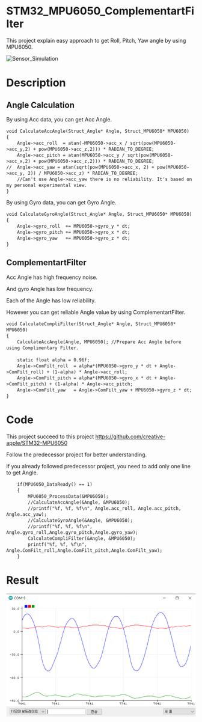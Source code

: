 # STM32_MPU6050_ComplementartFilter

This project explain easy approach to get Roll, Pitch, Yaw angle by using MPU6050.

![Sensor_Simulation](./img/Sensor_Simulation.gif)


# Description
## Angle Calculation
By using Acc data, you can get Acc Angle.
```
void CalculateAccAngle(Struct_Angle* Angle, Struct_MPU6050* MPU6050)
{
	Angle->acc_roll  = atan(-MPU6050->acc_x / sqrt(pow(MPU6050->acc_y,2) + pow(MPU6050->acc_z,2))) * RADIAN_TO_DEGREE;
	Angle->acc_pitch = atan(MPU6050->acc_y / sqrt(pow(MPU6050->acc_x,2) + pow(MPU6050->acc_z,2))) * RADIAN_TO_DEGREE;
//	Angle->acc_yaw = atan(sqrt(pow(MPU6050->acc_x, 2) + pow(MPU6050->acc_y, 2)) / MPU6050->acc_z) * RADIAN_TO_DEGREE;
	//Can't use Angle->acc_yaw there is no reliability. It's based on my personal experimental view.
}
```

By using Gyro data, you can get Gyro Angle.
```
void CalculateGyroAngle(Struct_Angle* Angle, Struct_MPU6050* MPU6050)
{
	Angle->gyro_roll  += MPU6050->gyro_y * dt;
	Angle->gyro_pitch += MPU6050->gyro_x * dt;
	Angle->gyro_yaw   += MPU6050->gyro_z * dt;
}
```
## ComplementartFilter
Acc Angle has high frequency noise.

And gyro Angle has low frequency.

Each of the Angle has low reliability.

However you can get reliable Angle value by using ComplementartFilter.
```
void CalculateCompliFilter(Struct_Angle* Angle, Struct_MPU6050* MPU6050)
{
	CalculateAccAngle(Angle, MPU6050); //Prepare Acc Angle before using Complimentary Filter.

	static float alpha = 0.96f;
	Angle->ComFilt_roll  = alpha*(MPU6050->gyro_y * dt + Angle->ComFilt_roll) + (1-alpha) * Angle->acc_roll;
	Angle->ComFilt_pitch = alpha*(MPU6050->gyro_x * dt + Angle->ComFilt_pitch) + (1-alpha) * Angle->acc_pitch;
	Angle->ComFilt_yaw   = Angle->ComFilt_yaw + MPU6050->gyro_z * dt;
}
```

# Code
This project succeed to this project https://github.com/creative-apple/STM32-MPU6050

Follow the predecessor project for better understanding.

If you already followed predecessor project, you need to add only one line to get Angle.

```
	if(MPU6050_DataReady() == 1)
	{
		MPU6050_ProcessData(&MPU6050);
		//CalculateAccAngle(&Angle, &MPU6050);
		//printf("%f, %f, %f\n", Angle.acc_roll, Angle.acc_pitch, Angle.acc_yaw);
		//CalculateGyroAngle(&Angle, &MPU6050);
		//printf("%f, %f, %f\n", Angle.gyro_roll,Angle.gyro_pitch,Angle.gyro_yaw);
		CalculateCompliFilter(&Angle, &MPU6050);
		printf("%f, %f, %f\n", Angle.ComFilt_roll,Angle.ComFilt_pitch,Angle.ComFilt_yaw);
	}
```

# Result

![Sensor_Data](./img/Sensor_Data.PNG)